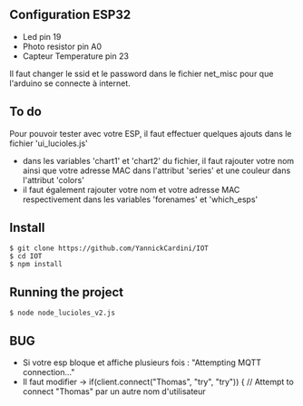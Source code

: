 ## Configuration ESP32

   - Led pin 19
   - Photo resistor pin A0
   - Capteur Temperature  pin 23
   
   Il faut changer le ssid et le password dans le fichier net_misc pour que l'arduino se connecte à internet.
    
## To do

Pour pouvoir tester avec votre ESP, il faut effectuer quelques ajouts dans le fichier 'ui_lucioles.js'
* dans les variables 'chart1' et 'chart2' du fichier, il faut rajouter votre nom ainsi que votre adresse MAC dans l'attribut 'series' et une couleur dans l'attribut 'colors'
* il faut également rajouter votre nom et votre adresse MAC respectivement dans les variables 'forenames' et 'which_esps'    

## Install

    $ git clone https://github.com/YannickCardini/IOT
    $ cd IOT
    $ npm install

## Running the project

    $ node node_lucioles_v2.js

## BUG

   - Si votre esp bloque et affiche plusieurs fois : "Attempting MQTT connection..."
   - Il faut modifier -> if(client.connect("Thomas", "try", "try")) { // Attempt to connect  "Thomas" par un autre nom d'utilisateur
